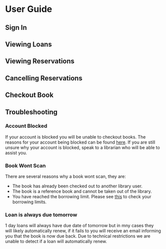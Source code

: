# User Guide


## Sign In


## Viewing Loans


## Viewing Reservations


## Cancelling Reservations


## Checkout Book


## Troubleshooting

### Account Blocked

If your account is blocked you will be unable to checkout books. The reasons for your account being blocked can be found [here](http://www.bristol.ac.uk/library/use/borrowing/). If you are still unsure why your account is blocked, speak to a librarian who will be able to assist you.

### Book Wont Scan

There are several reasons why a book wont scan, they are:

 - The book has already been checked out to another library user.
 - The book is a reference book and cannot be taken out of the library.
 - You have reached the borrowing limit. Please see [this](http://www.bristol.ac.uk/library/use/borrowing/) to check your borrowing limits.

### Loan is always due tomorrow

1 day loans will always have due date of tomorrow but in mny cases they will likely automatically renew, if it fails to you will receive an email informing you that the book is now due back. Due to technical restrictions we are unable to detect if a loan will automatically renew.

